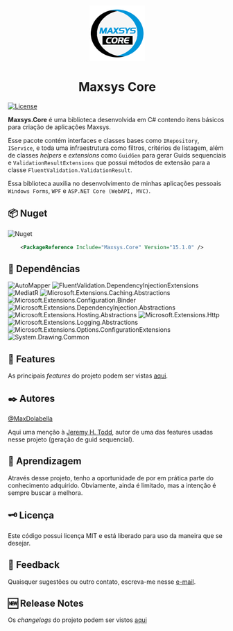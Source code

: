 <div align="center">
<img src="logo.png" alt="drawing" width="128" />
<h1>Maxsys Core</h1>
</div>

[![License](https://img.shields.io/github/license/maxdolabella/maxsys.core)](LICENSE)

**Maxsys.Core** é uma biblioteca desenvolvida em C# contendo itens básicos para criação de aplicações Maxsys.

Esse pacote contém interfaces e classes bases como `IRepository`, `IService`, e toda uma infraestrutura como filtros, critérios de listagem, além de classes *helpers* e *extensions* como `GuidGen` para gerar Guids sequenciais e `ValidationResultExtensions` que possui métodos de extensão para a classe `FluentValidation.ValidationResult`.

Essa biblioteca auxilia no desenvolvimento de minhas aplicações pessoais `Windows Forms`, `WPF` e `ASP.NET Core (WebAPI, MVC)`.


## :package: Nuget
![Nuget](https://img.shields.io/nuget/v/Maxsys.Core)

```xml
    <PackageReference Include="Maxsys.Core" Version="15.1.0" />
```

## :link: Dependências

![AutoMapper](https://img.shields.io/badge/AutoMapper-14.0.0-blue?style=for-the-badge&link=https%3A%2F%2Fwww.nuget.org%2Fpackages%2FAutoMapper)
![FluentValidation.DependencyInjectionExtensions](https://img.shields.io/badge/FluentValidation.DependencyInjectionExtensions-12.0.0-blue?style=for-the-badge&link=https%3A%2F%2Fwww.nuget.org%2Fpackages%2FFluentValidation.DependencyInjectionExtensions)
![MediatR](https://img.shields.io/badge/MediatR-12.5.0-blue?style=for-the-badge&link=https%3A%2F%2Fwww.nuget.org%2Fpackages%2FMediatR)
![Microsoft.Extensions.Caching.Abstractions](https://img.shields.io/badge/Microsoft.Extensions.Caching.Abstractions-9.0.5-blue?style=for-the-badge&link=https%3A%2F%2Fwww.nuget.org%2Fpackages%2FMicrosoft.Extensions.Caching.Abstractions)
![Microsoft.Extensions.Configuration.Binder](https://img.shields.io/badge/Microsoft.Extensions.Configuration.Binder-9.0.5-blue?style=for-the-badge&link=https%3A%2F%2Fwww.nuget.org%2Fpackages%2FMicrosoft.Extensions.Configuration.Binder)
![Microsoft.Extensions.DependencyInjection.Abstractions](https://img.shields.io/badge/Microsoft.Extensions.DependencyInjection.Abstractions-9.0.5-blue?style=for-the-badge&link=https%3A%2F%2Fwww.nuget.org%2Fpackages%2FMicrosoft.Extensions.DependencyInjection.Abstractions)
![Microsoft.Extensions.Hosting.Abstractions](https://img.shields.io/badge/Microsoft.Extensions.Hosting.Abstractions-9.0.5-blue?style=for-the-badge&link=https%3A%2F%2Fwww.nuget.org%2Fpackages%2FMicrosoft.Extensions.Hosting.Abstractions)
![Microsoft.Extensions.Http](https://img.shields.io/badge/Microsoft.Extensions.Http-9.0.5-blue?style=for-the-badge&link=https%3A%2F%2Fwww.nuget.org%2Fpackages%2FMicrosoft.Extensions.Http)
![Microsoft.Extensions.Logging.Abstractions](https://img.shields.io/badge/Microsoft.Extensions.Logging.Abstractions-9.0.5-blue?style=for-the-badge&link=https%3A%2F%2Fwww.nuget.org%2Fpackages%2FMicrosoft.Extensions.Logging.Abstractions)
![Microsoft.Extensions.Options.ConfigurationExtensions](https://img.shields.io/badge/Microsoft.Extensions.Options.ConfigurationExtensions-9.0.5-blue?style=for-the-badge&link=https%3A%2F%2Fwww.nuget.org%2Fpackages%2FMicrosoft.Extensions.Options.ConfigurationExtensions)
![System.Drawing.Common](https://img.shields.io/badge/System.Drawing.Common-9.0.5-blue?style=for-the-badge&link=https%3A%2F%2Fwww.nuget.org%2Fpackages%2FSystem.Drawing.Common)


## :star2: Features
As principais *features* do projeto podem ser vistas [aqui](FEATURES.md).

## :black_nib: Autores
[@MaxDolabella](https://www.github.com/MaxDolabella)

Aqui uma menção à [Jeremy H. Todd](https://github.com/jhtodd), autor de uma das features usadas nesse projeto (geração de guid sequencial).

## :monocle_face: Aprendizagem
Através desse projeto, tenho a oportunidade de por em prática parte do conhecimento adquirido. Obviamente, ainda é limitado, mas a intenção é sempre buscar a melhora.

## :old_key: Licença
Este código possui licença MIT e está liberado para uso da maneira que se desejar.
  
## :email: Feedback
Quaisquer sugestões ou outro contato, escreva-me nesse [e-mail](mailto:maxsystech@outlook.com?subject=Github%20contact).

## :new: Release Notes
Os *changelogs* do projeto podem ser vistos [aqui](CHANGELOGS.md)